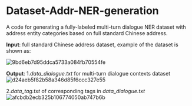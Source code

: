 # Dataset-Addr-NER-generation
A code for generating a fully-labeled multi-turn dialogue NER dataset with address entity categories based on full standard Chinese address.

__Input__: full standard Chinese address dataset, example of the dataset is shown as:

![9bd6eb7d95ddca5733a084fb70554fe](https://user-images.githubusercontent.com/44054130/149297506-472afe13-d760-4456-9dc8-fd9133b3a04b.png)

__Output__: 
1._data_dialogue.txt_ for multi-turn dialogue contexts dataset
![d24aeb5f82b58a346d85f6ccc327e55](https://user-images.githubusercontent.com/44054130/149298152-4f383e9e-ca49-400f-a4e1-d7da0bc7649c.png)


2._data_tag.txt_ of corresponding tags in _data_dialogue.txt_
![afcbdb2ecb325b106774050ab747b6b](https://user-images.githubusercontent.com/44054130/149298016-3238a3ac-00f6-4cb5-a40b-3835da6103c7.png)
